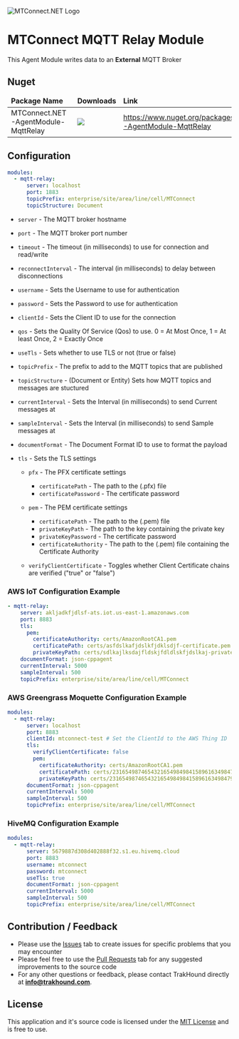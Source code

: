 ![MTConnect.NET Logo](https://raw.githubusercontent.com/TrakHound/MTConnect.NET/master/img/mtconnect-net-03-md.png) 

# MTConnect MQTT Relay Module
This Agent Module writes data to an **External** MQTT Broker

## Nuget
<table>
    <thead>
        <tr>
            <td style="font-weight: bold;">Package Name</td>
            <td style="font-weight: bold;">Downloads</td>
            <td style="font-weight: bold;">Link</td>
        </tr>
    </thead>
    <tbody>
        <tr>
            <td>MTConnect.NET-AgentModule-MqttRelay</td>
            <td><img src="https://img.shields.io/nuget/dt/MTConnect.NET-AgentModule-MqttRelay?style=for-the-badge&logo=nuget&label=%20&color=%23333"/></td>
            <td><a href="https://www.nuget.org/packages/MTConnect.NET-AgentModule-MqttRelay">https://www.nuget.org/packages/MTConnect.NET-AgentModule-MqttRelay</a></td>
        </tr>
    </tbody>
</table>

## Configuration
```yaml
modules:
  - mqtt-relay:
      server: localhost
      port: 1883
      topicPrefix: enterprise/site/area/line/cell/MTConnect
      topicStructure: Document
```

* `server` - The MQTT broker hostname

* `port` - The MQTT broker port number

* `timeout` - The timeout (in milliseconds) to use for connection and read/write

* `reconnectInterval` - The interval (in milliseconds) to delay between disconnections

* `username` - Sets the Username to use for authentication
 
* `password` - Sets the Password to use for authentication
 
* `clientId` - Sets the Client ID to use for the connection

* `qos` - Sets the Quality Of Service (Qos) to use. 0 = At Most Once, 1 = At least Once, 2 = Exactly Once

* `useTls` - Sets whether to use TLS or not (true or false)

* `topicPrefix` - The prefix to add to the MQTT topics that are published
 
* `topicStructure` - (Document or Entity) Sets how MQTT topics and messages are stuctured

* `currentInterval` - Sets the Interval (in milliseconds) to send Current messages at

* `sampleInterval` - Sets the Interval (in milliseconds) to send Sample messages at

* `documentFormat` - The Document Format ID to use to format the payload

* `tls` - Sets the TLS settings

    * `pfx` - The PFX certificate settings
        * `certificatePath` - The path to the (.pfx) file
        * `certificatePassword` - The certificate password

    * `pem` - The PEM certificate settings
        * `certificatePath` - The path to the (.pem) file
        * `privateKeyPath` - The path to the key containing the private key
        * `privateKeyPassword` - The certificate password
        * `certificateAuthority` - The path to the (.pem) file containing the Certificate Authority

    * `verifyClientCertificate` - Toggles whether Client Certificate chains are verified ("true" or "false")

### AWS IoT Configuration Example
```yaml
- mqtt-relay:
    server: akljadkfjdlsf-ats.iot.us-east-1.amazonaws.com
    port: 8883
    tls:
      pem:
        certificateAuthority: certs/AmazonRootCA1.pem
        certificatePath: certs/asfdslkafjdslkfjdklsdjf-certificate.pem.crt
        privateKeyPath: certs/sdlkajlksdajfldskjfdldlskfjdslkaj-private.pem.key
    documentFormat: json-cppagent
    currentInterval: 5000
    sampleInterval: 500
    topicPrefix: enterprise/site/area/line/cell/MTConnect
```

### AWS Greengrass Moquette Configuration Example
```yaml
modules:
  - mqtt-relay:
      server: localhost
      port: 8883
      clientId: mtconnect-test # Set the ClientId to the AWS Thing ID
      tls:
        verifyClientCertificate: false
        pem:
          certificateAuthority: certs/AmazonRootCA1.pem
          certificatePath: certs/2316549874654321654984984158961634984794-certificate.pem.crt
          privateKeyPath: certs/2316549874654321654984984158961634984794-private.pem.key
      documentFormat: json-cppagent
      currentInterval: 5000
      sampleInterval: 500
      topicPrefix: enterprise/site/area/line/cell/MTConnect
```

### HiveMQ Configuration Example
```yaml
modules:
  - mqtt-relay:
      server: 5679887d308d402888f32.s1.eu.hivemq.cloud
      port: 8883
      username: mtconnect
      password: mtconnect
      useTls: true
      documentFormat: json-cppagent
      currentInterval: 5000
      sampleInterval: 500
      topicPrefix: enterprise/site/area/line/cell/MTConnect
```

## Contribution / Feedback
- Please use the [Issues](https://github.com/TrakHound/MTConnect.NET/issues) tab to create issues for specific problems that you may encounter 
- Please feel free to use the [Pull Requests](https://github.com/TrakHound/MTConnect.NET/pulls) tab for any suggested improvements to the source code
- For any other questions or feedback, please contact TrakHound directly at **info@trakhound.com**.

## License
This application and it's source code is licensed under the [MIT License](https://choosealicense.com/licenses/mit/) and is free to use.
